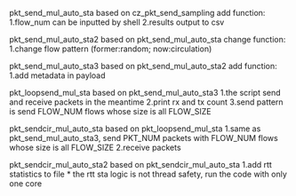 pkt_send_mul_auto_sta
  based on cz_pkt_send_sampling
  add function:
    1.flow_num can be inputted by shell
    2.results output to csv

pkt_send_mul_auto_sta2
  based on pkt_send_mul_auto_sta
  change function:
    1.change flow pattern (former:random; now:circulation)

pkt_send_mul_auto_sta3
  based on pkt_send_mul_auto_sta2
  add function:
    1.add metadata in payload

pkt_loopsend_mul_sta
    based on pkt_send_mul_auto_sta3
    1.the script send and receive packets in the meantime
    2.print rx and tx count
    3.send pattern is send FLOW_NUM flows whose size is all FLOW_SIZE

pkt_sendcir_mul_auto_sta
    based on pkt_loopsend_mul_sta
    1.same as pkt_send_mul_auto_sta3, send PKT_NUM packets with FLOW_NUM flows whose size is all FLOW_SIZE
    2.receive packets

pkt_sendcir_mul_auto_sta2
    based on pkt_sendcir_mul_auto_sta
    1.add rtt statistics to file
    * the rtt sta logic is not thread safety, run the code with only one core